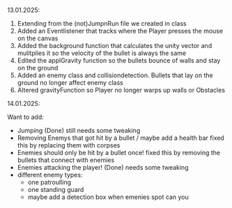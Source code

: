 13.01.2025:

1) Extending from the (not)JumpnRun file we created in class
2) Added an Eventlistener that tracks where the Player presses the mouse on the canvas
3) Added the background function that calculates the unity vector and mulitplies it so the velocity of
   the bullet is always the same
4) Edited the applGravity function so the bullets bounce of walls and stay on the ground
5) Added an enemy class and collisiondetection. Bullets that lay on the ground no longer affect enemy
   class
6) Altered gravityFunction so Player no longer warps up walls or Obstacles

14.01.2025:

Want to add: 
- Jumping (Done) still needs some tweaking
- Removing Enemys that got hit by a bullet / maybe add a health bar
        fixed this by replacing them with corpses
- Enemies should only be hit by a bullet once!
         fixed this by removing the bullets that connect with enemies
- Enemies attacking the player! (Done) needs some tweaking 
- different enemy types:
   - one patroulling
   - one standing guard
   - maybe add a detection box when emenies spot can you
 
